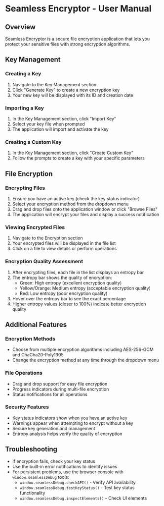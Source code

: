 # Seamless Encryptor - User Manual

## Overview
Seamless Encryptor is a secure file encryption application that lets you protect your sensitive files with strong encryption algorithms.

## Key Management

### Creating a Key
1. Navigate to the Key Management section
2. Click "Generate Key" to create a new encryption key
3. Your new key will be displayed with its ID and creation date

### Importing a Key
1. In the Key Management section, click "Import Key"
2. Select your key file when prompted
3. The application will import and activate the key

### Creating a Custom Key
1. In the Key Management section, click "Create Custom Key"
2. Follow the prompts to create a key with your specific parameters

## File Encryption

### Encrypting Files
1. Ensure you have an active key (check the key status indicator)
2. Select your encryption method from the dropdown menu
3. Drag and drop files onto the application window or click "Browse Files"
4. The application will encrypt your files and display a success notification

### Viewing Encrypted Files
1. Navigate to the Encryption section
2. Your encrypted files will be displayed in the file list
3. Click on a file to view details or perform operations

### Encryption Quality Assessment
1. After encrypting files, each file in the list displays an entropy bar
2. The entropy bar shows the quality of encryption:
   - Green: High entropy (excellent encryption quality)
   - Yellow/Orange: Medium entropy (acceptable encryption quality)
   - Red: Low entropy (poor encryption quality)
3. Hover over the entropy bar to see the exact percentage
4. Higher entropy values (closer to 100%) indicate better encryption quality

## Additional Features

### Encryption Methods
- Choose from multiple encryption algorithms including AES-256-GCM and ChaCha20-Poly1305
- Change the encryption method at any time through the dropdown menu

### File Operations
- Drag and drop support for easy file encryption
- Progress indicators during multi-file encryption
- Status notifications for all operations

### Security Features
- Key status indicators show when you have an active key
- Warnings appear when attempting to encrypt without a key
- Secure key generation and management
- Entropy analysis helps verify the quality of encryption

## Troubleshooting
- If encryption fails, check your key status
- Use the built-in error notifications to identify issues
- For persistent problems, use the browser console with `window.seamlessDebug` tools:
  - `window.seamlessDebug.checkAPI()` - Verify API availability
  - `window.seamlessDebug.testKeyStatus()` - Test key status functionality
  - `window.seamlessDebug.inspectElements()` - Check UI elements 